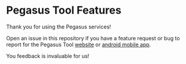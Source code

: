 # Pegasus Tool Features

Thank you for using the Pegasus services!

Open an issue in this repository if you have a feature request or bug to report for the Pegasus Tool [website](https://pegasuspool.info/) or [android mobile app](https://play.google.com/store/apps/details?id=com.pegasus.tool).

You feedback is invaluable for us!


